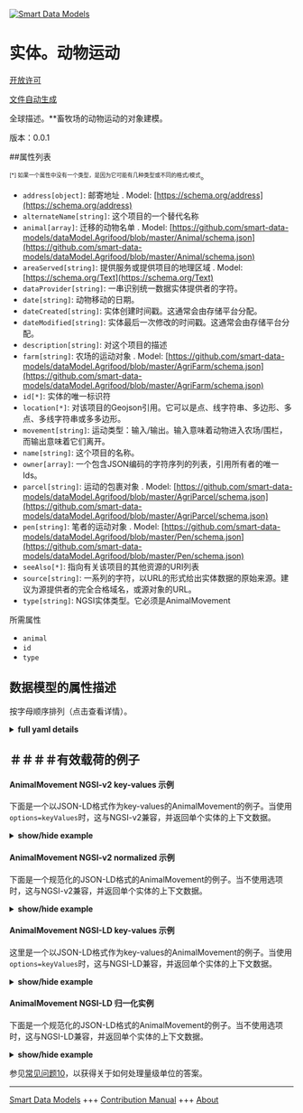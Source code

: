 <!-- 10-Header -->  
[![Smart Data Models](https://smartdatamodels.org/wp-content/uploads/2022/01/SmartDataModels_logo.png "Logo")](https://smartdatamodels.org)  
实体。动物运动  
=======<!-- /10-Header -->  
<!-- 15-License -->  
[开放许可](https://github.com/smart-data-models//dataModel.Agrifood/blob/master/AnimalMovement/LICENSE.md)  
[文件自动生成](https://docs.google.com/presentation/d/e/2PACX-1vTs-Ng5dIAwkg91oTTUdt8ua7woBXhPnwavZ0FxgR8BsAI_Ek3C5q97Nd94HS8KhP-r_quD4H0fgyt3/pub?start=false&loop=false&delayms=3000#slide=id.gb715ace035_0_60)  
<!-- /15-License -->  
<!-- 20-Description -->  
全球描述。**畜牧场的动物运动的对象建模。  
版本：0.0.1  
<!-- /20-Description -->  
<!-- 30-PropertiesList -->  

##属性列表  

<sup><sub>[*] 如果一个属性中没有一个类型，是因为它可能有几种类型或不同的格式/模式</sub></sup>。  
- `address[object]`: 邮寄地址  . Model: [https://schema.org/address](https://schema.org/address)- `alternateName[string]`: 这个项目的一个替代名称  - `animal[array]`: 迁移的动物名单  . Model: [https://github.com/smart-data-models/dataModel.Agrifood/blob/master/Animal/schema.json](https://github.com/smart-data-models/dataModel.Agrifood/blob/master/Animal/schema.json)- `areaServed[string]`: 提供服务或提供项目的地理区域  . Model: [https://schema.org/Text](https://schema.org/Text)- `dataProvider[string]`: 一串识别统一数据实体提供者的字符。  - `date[string]`: 动物移动的日期。  - `dateCreated[string]`: 实体创建时间戳。这通常会由存储平台分配。  - `dateModified[string]`: 实体最后一次修改的时间戳。这通常会由存储平台分配。  - `description[string]`: 对这个项目的描述  - `farm[string]`: 农场的运动对象  . Model: [https://github.com/smart-data-models/dataModel.Agrifood/blob/master/AgriFarm/schema.json](https://github.com/smart-data-models/dataModel.Agrifood/blob/master/AgriFarm/schema.json)- `id[*]`: 实体的唯一标识符  - `location[*]`: 对该项目的Geojson引用。它可以是点、线字符串、多边形、多点、多线字符串或多多边形。  - `movement[string]`: 运动类型：输入/输出。输入意味着动物进入农场/围栏，而输出意味着它们离开。  - `name[string]`: 这个项目的名称。  - `owner[array]`: 一个包含JSON编码的字符序列的列表，引用所有者的唯一Ids。  - `parcel[string]`: 运动的包裹对象  . Model: [https://github.com/smart-data-models/dataModel.Agrifood/blob/master/AgriParcel/schema.json](https://github.com/smart-data-models/dataModel.Agrifood/blob/master/AgriParcel/schema.json)- `pen[string]`: 笔者的运动对象  . Model: [https://github.com/smart-data-models/dataModel.Agrifood/blob/master/Pen/schema.json](https://github.com/smart-data-models/dataModel.Agrifood/blob/master/Pen/schema.json)- `seeAlso[*]`: 指向有关该项目的其他资源的URI列表  - `source[string]`: 一系列的字符，以URL的形式给出实体数据的原始来源。建议为源提供者的完全合格域名，或源对象的URL。  - `type[string]`: NGSI实体类型。它必须是AnimalMovement  <!-- /30-PropertiesList -->  
<!-- 35-RequiredProperties -->  
所需属性  
- `animal`  - `id`  - `type`  <!-- /35-RequiredProperties -->  
<!-- 40-RequiredProperties -->  
<!-- /40-RequiredProperties -->  
<!-- 50-DataModelHeader -->  
## 数据模型的属性描述  
按字母顺序排列（点击查看详情）。  
<!-- /50-DataModelHeader -->  
<!-- 60-ModelYaml -->  
<details><summary><strong>full yaml details</strong></summary>    
```yaml  
AnimalMovement:    
  description: 'Object modelling of an animal movement for a livestock farm.'    
  properties:    
    address:    
      description: 'The mailing address'    
      properties:    
        addressCountry:    
          description: 'Property. The country. For example, Spain. Model:''https://schema.org/addressCountry'''    
          type: string    
        addressLocality:    
          description: 'Property. The locality in which the street address is, and which is in the region. Model:''https://schema.org/addressLocality'''    
          type: string    
        addressRegion:    
          description: 'Property. The region in which the locality is, and which is in the country. Model:''https://schema.org/addressRegion'''    
          type: string    
        postOfficeBoxNumber:    
          description: 'Property. The post office box number for PO box addresses. For example, 03578. Model:''https://schema.org/postOfficeBoxNumber'''    
          type: string    
        postalCode:    
          description: 'Property. The postal code. For example, 24004. Model:''https://schema.org/https://schema.org/postalCode'''    
          type: string    
        streetAddress:    
          description: 'Property. The street address. Model:''https://schema.org/streetAddress'''    
          type: string    
      type: object    
      x-ngsi:    
        model: https://schema.org/address    
        type: Property    
    alternateName:    
      description: 'An alternative name for this item'    
      type: string    
      x-ngsi:    
        type: Property    
    animal:    
      description: 'List of animals subject to the movement'    
      items:    
        format: uri    
        type: string    
      type: array    
      x-ngsi:    
        model: https://github.com/smart-data-models/dataModel.Agrifood/blob/master/Animal/schema.json    
        type: Relationship    
    areaServed:    
      description: 'The geographic area where a service or offered item is provided'    
      type: string    
      x-ngsi:    
        model: https://schema.org/Text    
        type: Property    
    dataProvider:    
      description: 'A sequence of characters identifying the provider of the harmonised data entity.'    
      type: string    
      x-ngsi:    
        type: Property    
    date:    
      description: 'Date of animal movement.'    
      format: date-time    
      type: string    
      x-ngsi:    
        type: Property    
    dateCreated:    
      description: 'Entity creation timestamp. This will usually be allocated by the storage platform.'    
      format: date-time    
      type: string    
      x-ngsi:    
        type: Property    
    dateModified:    
      description: 'Timestamp of the last modification of the entity. This will usually be allocated by the storage platform.'    
      format: date-time    
      type: string    
      x-ngsi:    
        type: Property    
    description:    
      description: 'A description of this item'    
      type: string    
      x-ngsi:    
        type: Property    
    farm:    
      description: 'Farm object of the movement'    
      format: uri    
      type: string    
      x-ngsi:    
        model: https://github.com/smart-data-models/dataModel.Agrifood/blob/master/AgriFarm/schema.json    
        type: Relationship    
    id:    
      anyOf: &animalmovement_-_properties_-_owner_-_items_-_anyof    
        - description: 'Property. Identifier format of any NGSI entity'    
          maxLength: 256    
          minLength: 1    
          pattern: ^[\w\-\.\{\}\$\+\*\[\]`|~^@!,:\\]+$    
          type: string    
        - description: 'Property. Identifier format of any NGSI entity'    
          format: uri    
          type: string    
      description: 'Unique identifier of the entity'    
      x-ngsi:    
        type: Property    
    location:    
      description: 'Geojson reference to the item. It can be Point, LineString, Polygon, MultiPoint, MultiLineString or MultiPolygon'    
      oneOf:    
        - description: 'Geoproperty. Geojson reference to the item. Point'    
          properties:    
            bbox:    
              items:    
                type: number    
              minItems: 4    
              type: array    
            coordinates:    
              items:    
                type: number    
              minItems: 2    
              type: array    
            type:    
              enum:    
                - Point    
              type: string    
          required:    
            - type    
            - coordinates    
          title: 'GeoJSON Point'    
          type: object    
        - description: 'Geoproperty. Geojson reference to the item. LineString'    
          properties:    
            bbox:    
              items:    
                type: number    
              minItems: 4    
              type: array    
            coordinates:    
              items:    
                items:    
                  type: number    
                minItems: 2    
                type: array    
              minItems: 2    
              type: array    
            type:    
              enum:    
                - LineString    
              type: string    
          required:    
            - type    
            - coordinates    
          title: 'GeoJSON LineString'    
          type: object    
        - description: 'Geoproperty. Geojson reference to the item. Polygon'    
          properties:    
            bbox:    
              items:    
                type: number    
              minItems: 4    
              type: array    
            coordinates:    
              items:    
                items:    
                  items:    
                    type: number    
                  minItems: 2    
                  type: array    
                minItems: 4    
                type: array    
              type: array    
            type:    
              enum:    
                - Polygon    
              type: string    
          required:    
            - type    
            - coordinates    
          title: 'GeoJSON Polygon'    
          type: object    
        - description: 'Geoproperty. Geojson reference to the item. MultiPoint'    
          properties:    
            bbox:    
              items:    
                type: number    
              minItems: 4    
              type: array    
            coordinates:    
              items:    
                items:    
                  type: number    
                minItems: 2    
                type: array    
              type: array    
            type:    
              enum:    
                - MultiPoint    
              type: string    
          required:    
            - type    
            - coordinates    
          title: 'GeoJSON MultiPoint'    
          type: object    
        - description: 'Geoproperty. Geojson reference to the item. MultiLineString'    
          properties:    
            bbox:    
              items:    
                type: number    
              minItems: 4    
              type: array    
            coordinates:    
              items:    
                items:    
                  items:    
                    type: number    
                  minItems: 2    
                  type: array    
                minItems: 2    
                type: array    
              type: array    
            type:    
              enum:    
                - MultiLineString    
              type: string    
          required:    
            - type    
            - coordinates    
          title: 'GeoJSON MultiLineString'    
          type: object    
        - description: 'Geoproperty. Geojson reference to the item. MultiLineString'    
          properties:    
            bbox:    
              items:    
                type: number    
              minItems: 4    
              type: array    
            coordinates:    
              items:    
                items:    
                  items:    
                    items:    
                      type: number    
                    minItems: 2    
                    type: array    
                  minItems: 4    
                  type: array    
                type: array    
              type: array    
            type:    
              enum:    
                - MultiPolygon    
              type: string    
          required:    
            - type    
            - coordinates    
          title: 'GeoJSON MultiPolygon'    
          type: object    
      x-ngsi:    
        type: Geoproperty    
    movement:    
      description: 'Type of movement: input/output. Input means that animals enter the farm/enclosure, while output means that they leave.'    
      type: string    
      x-ngsi:    
        type: Property    
    name:    
      description: 'The name of this item.'    
      type: string    
      x-ngsi:    
        type: Property    
    owner:    
      description: 'A List containing a JSON encoded sequence of characters referencing the unique Ids of the owner(s)'    
      items:    
        anyOf: *animalmovement_-_properties_-_owner_-_items_-_anyof    
        description: 'Property. Unique identifier of the entity'    
      type: array    
      x-ngsi:    
        type: Property    
    parcel:    
      description: 'Parcel object of the movement'    
      format: uri    
      type: string    
      x-ngsi:    
        model: https://github.com/smart-data-models/dataModel.Agrifood/blob/master/AgriParcel/schema.json    
        type: Relationship    
    pen:    
      description: 'Pen object of the movement'    
      format: uri    
      type: string    
      x-ngsi:    
        model: https://github.com/smart-data-models/dataModel.Agrifood/blob/master/Pen/schema.json    
        type: Relationship    
    seeAlso:    
      description: 'list of uri pointing to additional resources about the item'    
      oneOf:    
        - items:    
            format: uri    
            type: string    
          minItems: 1    
          type: array    
        - format: uri    
          type: string    
      x-ngsi:    
        type: Property    
    source:    
      description: 'A sequence of characters giving the original source of the entity data as a URL. Recommended to be the fully qualified domain name of the source provider, or the URL to the source object.'    
      type: string    
      x-ngsi:    
        type: Property    
    type:    
      description: 'NGSI entity type. It has to be AnimalMovement'    
      enum:    
        - AnimalMovement    
      type: string    
      x-ngsi:    
        type: Property    
  required:    
    - id    
    - type    
    - animal    
  type: object    
  x-derived-from: ""    
  x-disclaimer: 'Redistribution and use in source and binary forms, with or without modification, are permitted  provided that the license conditions are met. Copyleft (c) 2021 Contributors to Smart Data Models Program'    
  x-license-url: https://github.com/smart-data-models/dataModel.Agrifood/blob/master/AnimalMovement/LICENSE.md    
  x-model-schema: https://smart-data-models.github.io/dataModel.Agrifood/AnimalMovement/schema.json    
  x-model-tags: I4Trust    
  x-version: 0.0.1    
```  
</details>    
<!-- /60-ModelYaml -->  
<!-- 70-MiddleNotes -->  
<!-- /70-MiddleNotes -->  
<!-- 80-Examples -->  
## ＃＃＃＃有效载荷的例子  
#### AnimalMovement NGSI-v2 key-values 示例  
下面是一个以JSON-LD格式作为key-values的AnimalMovement的例子。当使用`options=keyValues`时，这与NGSI-v2兼容，并返回单个实体的上下文数据。  
<details><summary><strong>show/hide example</strong></summary>    
```json  
{  
  "id": "urn:ngsi-ld:AnimalMovement:ca3f1295-500c-4aa3-b745-d143097d5c01",  
  "type": "AnimalMovement",  
  "movement": "input",  
  "date": "2022-01-01T01:20:00Z",  
  "animal": [  
    "urn:ngsi-ld:Animal:ca3f1295-500c-4aa3-b745-d143097d5c01",  
    "urn:ngsi-ld:Animal:bb3f1295-500c-4aa3-b745-d143097d4321"  
  ],  
  "parcel": "urn:ngsi-ld:AgriParcel:72d9fb43-53f8-4ec8-a33c-fa931360259a",  
  "farm": "urn:ngsi-ld:AgriFarm:72d9fb43-53f8-4ec8-a33c-fa931360259a"  
}  
```  
</details>  
#### AnimalMovement NGSI-v2 normalized 示例  
下面是一个规范化的JSON-LD格式的AnimalMovement的例子。当不使用选项时，这与NGSI-v2兼容，并返回单个实体的上下文数据。  
<details><summary><strong>show/hide example</strong></summary>    
```json  
{  
  "id": "urn:ngsi-ld:AnimalMovement:ca3f1295-500c-4aa3-b745-d143097d5c01",  
  "type": "AnimalMovement",  
  "movement": {  
    "type": "Text",  
    "value": "input"  
  },  
  "date": {  
    "type": "Date-Time",  
    "value": "2022-01-01T01:20:00Z"  
  },  
  "animal": {  
    "type": "array",  
    "value": [  
      "urn:ngsi-ld:Animal:ca3f1295-500c-4aa3-b745-d143097d5c01",  
      "urn:ngsi-ld:Animal:bb3f1295-500c-4aa3-b745-d143097d4321"  
    ]  
  },  
  "parcel": {  
    "type": "Relationship",  
    "value": "urn:ngsi-ld:AgriParcel:72d9fb43-53f8-4ec8-a33c-fa931360259a"  
  },  
  "farm": {  
    "type": "Relationship",  
    "value": "urn:ngsi-ld:AgriFarm:72d9fb43-53f8-4ec8-a33c-fa931360259a"  
  }  
}  
```  
</details>  
#### AnimalMovement NGSI-LD key-values 示例  
这里是一个以JSON-LD格式作为key-values的AnimalMovement的例子。当使用`options=keyValues`时，这与NGSI-LD兼容，并返回单个实体的上下文数据。  
<details><summary><strong>show/hide example</strong></summary>    
```json  
{  
    "id": "urn:ngsi-ld:AnimalMovement:ca3f1295-500c-4aa3-b745-d143097d5c01",  
    "type": "AnimalMovement",  
    "movement": "input",  
    "date": "2022-01-01T01:20:00Z",  
    "animal": [  
        "urn:ngsi-ld:Animal:ca3f1295-500c-4aa3-b745-d143097d5c01",  
        "urn:ngsi-ld:Animal:bb3f1295-500c-4aa3-b745-d143097d4321"  
    ],  
    "parcel": "urn:ngsi-ld:AgriParcel:72d9fb43-53f8-4ec8-a33c-fa931360259a",  
    "farm": "urn:ngsi-ld:AgriFarm:72d9fb43-53f8-4ec8-a33c-fa931360259a",  
    "@context": [  
        "https://smart-data-models.github.io/dataModel.Agrifood/context.jsonld",  
        "https://raw.githubusercontent.com/smart-data-models/dataModel.Agrifood/master/context.jsonld"  
    ]  
}  
```  
</details>  
#### AnimalMovement NGSI-LD 归一化实例  
下面是一个规范化的JSON-LD格式的AnimalMovement的例子。当不使用选项时，这与NGSI-LD兼容，并返回单个实体的上下文数据。  
<details><summary><strong>show/hide example</strong></summary>    
```json  
{  
    "id": "urn:ngsi-ld:AnimalMovement:ca3f1295-500c-4aa3-b745-d143097d5c01",  
    "type": "AnimalMovement",  
    "movement": {  
        "type": "Property",  
        "value": "input"  
    },  
    "date": {  
        "type": "Property",  
        "value": {  
            "@type": "Date-Time",  
            "@value": "2022-01-01T01:20:00Z"  
        }  
    },  
    "animal": {  
        "type": "Property",  
        "value": [  
            "urn:ngsi-ld:Animal:ca3f1295-500c-4aa3-b745-d143097d5c01",  
            "urn:ngsi-ld:Animal:bb3f1295-500c-4aa3-b745-d143097d4321"  
        ]  
    },  
    "parcel": {  
        "type": "Relationship",  
        "object": "urn:ngsi-ld:AgriParcel:72d9fb43-53f8-4ec8-a33c-fa931360259a"  
    },  
    "farm": {  
        "type": "Relationship",  
        "object": "urn:ngsi-ld:AgriFarm:72d9fb43-53f8-4ec8-a33c-fa931360259a"  
    },  
    "@context": [  
        "https://smart-data-models.github.io/dataModel.Agrifood/context.jsonld",  
        "https://raw.githubusercontent.com/smart-data-models/dataModel.Agrifood/master/context.jsonld"  
    ]  
}  
```  
</details><!-- /80-Examples -->  
<!-- 90-FooterNotes -->  
<!-- /90-FooterNotes -->  
<!-- 95-Units -->  
参见[常见问题10](https://smartdatamodels.org/index.php/faqs/)，以获得关于如何处理量级单位的答案。  
<!-- /95-Units -->  
<!-- 97-LastFooter -->  
---  
[Smart Data Models](https://smartdatamodels.org) +++ [Contribution Manual](https://bit.ly/contribution_manual) +++ [About](https://bit.ly/Introduction_SDM)<!-- /97-LastFooter -->  
